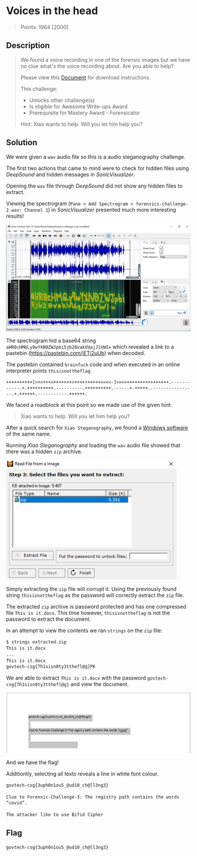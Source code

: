 # Voices in the head

> Points: 1964 [2000]

## Description

> We found a voice recording in one of the forensic images but we have no clue what's the voice recording about. Are you able to help?
>
> Please view this [Document](https://docs.google.com/document/d/1GrQ6znlN2Z0tu_uAPAs1qrn6by24I51mq8RIIHmFGDU/edit?usp=sharing) for download instructions.
> 
> This challenge:
> - Unlocks other challenge(s)
> - Is eligible for Awesome Write-ups Award
> - Prerequisite for Mastery Award - Forensicator
> 
> Hint:
> Xiao wants to help. Will you let him help you?

## Solution

We were given a `wav` audio file so this is a audio steganography challenge.

The first two actions that came to mind were to check for hidden files using *DeepSound* and hidden messages in *SonicVisualizer*.

Opening the `wav` file through *DeepSound* did not show any hidden files to extract.

Viewing the spectrogram (`Pane > Add Spectrogram > forensics-challenge-2.wav: Channel 1`) in *SonicVisualizer* presented much more interesting results!

![Spectrogram](spectrogram.png)

The spectrogram hid a base64 string `aHR0cHM6Ly9wYXN0ZWJpbi5jb20vakVUajJ1VWI=` which revealed a link to a pastebin (https://pastebin.com/jETj2uUb) when decoded.

The pastebin contained `brainfuck` code and when executed in an online interpreter prints `thisisnottheflag`.

```brainfuck
++++++++++[>+>+++>+++++++>++++++++++<<<<-]>>>>++++++++++++++++.------------.+.++++++++++.----------.++++++++++.-----.+.+++++..------------.---.+.++++++.-----------.++++++.
```

We faced a roadblock at this point so we made use of the given hint:
> Xiao wants to help. Will you let him help you?

After a quick search for `Xiao Steganography`, we found a [Windows software](https://xiao-steganography.en.softonic.com/) of the same name.

Running *Xiao Steganography* and loading the `wav` audio file showed that there was a hidden `zip` archive.

![Xiao Steganography](xiao_steganography.png)

Simply extracting the `zip` file will corrupt it. Using the previously found string `thisisnottheflag` as the password will correctly extract the `zip` file.

The extracted `zip` archive is password protected and has one compressed file `This is it.docx`. This time however, `thisisnottheflag` is not the password to extract the document.

In an attempt to view the contents we ran `strings` on the `zip` file:

```bash
$ strings extracted.zip
This is it.docx
...
This is it.docx
govtech-csg{Th1sisn0ty3tthefl@g}PK
```

We are able to extract `This is it.docx` with the password `govtech-csg{Th1sisn0ty3tthefl@g}` and view the document.

![This is it.docx](this_is_it.png)

And we have the flag!

Additionlly, selecting all texts reveals a line in white font colour.

```
govtech-csg{3uph0n1ou5_@ud10_ch@ll3ng3}

Clue to Forensic-Challenge-3: The registry path contains the words “covid”.

The attacker like to use Bifid Cipher
```

## Flag
`govtech-csg{3uph0n1ou5_@ud10_ch@ll3ng3}`
